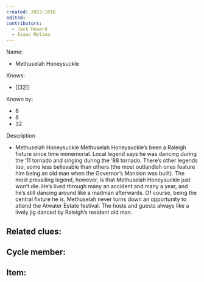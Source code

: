```yaml
---
created: 2023-1016
edited:
contributors:
  - Jack Howard
  - Isaac Molina
---
```


Name:
- Methuselah Honeysuckle

Knows:
- [[32]]

Known by:
- 6
- 8
- 32

Description
- Methuselah Honeysuckle
Methuselah Honeysuckle’s been a Raleigh fixture since time immemorial. Local legend says he was dancing during the ‘11 tornado and singing during the ‘88 tornado. There’s other legends too, some less believable than others (the most outlandish ones feature him being an old man when the Governor’s Mansion was built). The most prevailing legend, however, is that Methuselah Honeysuckle just won’t die. He’s lived through many an accident and many a year, and he’s still dancing around like a madman afterwards.
Of course, being the central fixture he is, Methuselah never turns down an opportunity to attend the Atwater Estate festival. The hosts and guests always like a lively jig danced by Raleigh’s resident old man.

Related clues:
- 
Cycle member:
- 
Item:
- 




